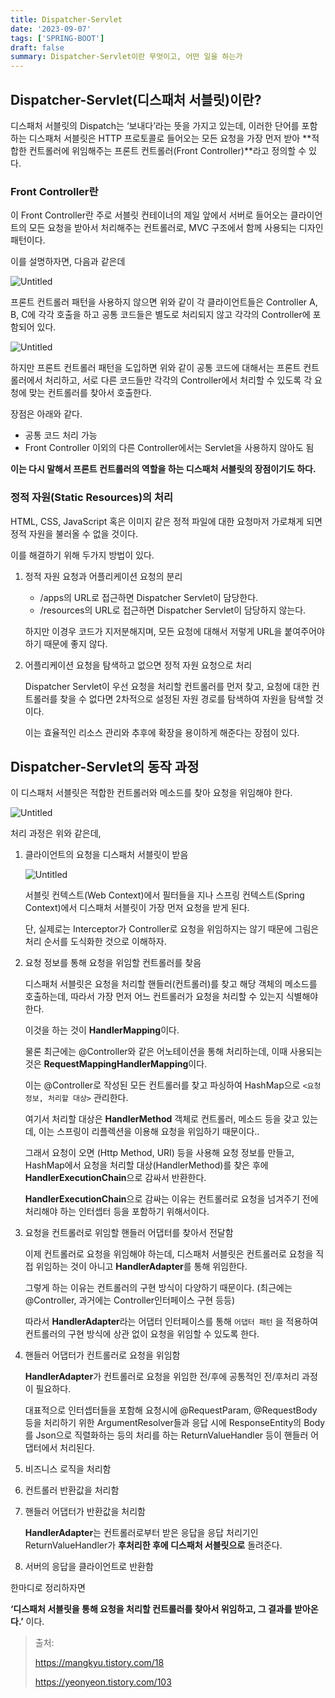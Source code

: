 ```yaml
---
title: Dispatcher-Servlet
date: '2023-09-07'
tags: ['SPRING-BOOT']
draft: false
summary: Dispatcher-Servlet이란 무엇이고, 어떤 일을 하는가
---
```


## Dispatcher-Servlet(디스패처 서블릿)이란?

디스패처 서블릿의 Dispatch는 ‘보내다’라는 뜻을 가지고 있는데, 이러한 단어를 포함하는 디스패처 서블릿은 HTTP 프로토콜로 들어오는 모든 요청을 가장 먼저 받아 **적합한 컨트롤러에 위임해주는 프론트 컨트롤러(Front Controller)**라고 정의할 수 있다.

### Front Controller란

이 Front Controller란 주로 서블릿 컨테이너의 제일 앞에서 서버로 들어오는 클라이언트의 모든 요청을 받아서 처리해주는 컨트롤러로, MVC 구조에서 함께 사용되는 디자인 패턴이다.

이를 설명하자면, 다음과 같은데 

![Untitled](/static/images/dps/dps1.png)

프론트 컨트롤러 패턴을 사용하지 않으면 위와 같이 각 클라이언트들은 Controller A, B, C에 각각 호출을 하고 공통 코드들은 별도로 처리되지 않고 각각의 Controller에 포함되어 있다.

![Untitled](/static/images/dps/dps1.png)

하지만 프론트 컨트롤러 패턴을 도입하면 위와 같이 공통 코드에 대해서는 프론트 컨트롤러에서 처리하고, 서로 다른 코드들만 각각의 Controller에서 처리할 수 있도록 각 요청에 맞는 컨트롤러를 찾아서 호출한다.

장점은 아래와 같다.

- 공통 코드 처리 가능
- Front Controller 이외의 다른 Controller에서는 Servlet을 사용하지 않아도 됨

**이는 다시 말해서 프론트 컨트롤러의 역할을 하는 디스패처 서블릿의 장점이기도 하다.**

### 정적 자원(Static Resources)의 처리

HTML, CSS, JavaScript 혹은 이미지 같은 정적 파일에 대한 요청마저 가로채게 되면 정적 자원을 불러올 수 없을 것이다.

이를 해결하기 위해 두가지 방법이 있다.

1. 정적 자원 요청과 어플리케이션 요청의 분리
    - /apps의 URL로 접근하면 Dispatcher Servlet이 담당한다.
    - /resources의 URL로 접근하면 Dispatcher Servlet이 담당하지 않는다.
    
    하지만 이경우 코드가 지저분해지며, 모든 요청에 대해서 저렇게 URL을 붙여주어야 하기 때문에 좋지 않다.
    
2. 어플리케이션 요청을 탐색하고 없으면 정적 자원 요청으로 처리
    
    Dispatcher Servlet이 우선 요청을 처리할 컨트롤러를 먼저 찾고, 요청에 대한 컨트롤러를 찾을 수 없다면 2차적으로 설정된 자원 경로를 탐색하여 자원을 탐색할 것이다.
    
    이는 효율적인 리소스 관리와 추후에 확장을 용이하게 해준다는 장점이 있다.
    

## Dispatcher-Servlet의 동작 과정

이 디스패처 서블릿은 적합한 컨트롤러와 메소드를 찾아 요청을 위임해야 한다.

![Untitled](/static/images/dps/dps3.png)

처리 과정은 위와 같은데,

1. 클라이언트의 요청을 디스패처 서블릿이 받음
    
    ![Untitled](/static/images/dps/dps4.png)
    
    서블릿 컨텍스트(Web Context)에서 필터들을 지나 스프링 컨텍스트(Spring Context)에서 디스패처 서블릿이 가장 먼저 요청을 받게 된다.
    
    단, 실제로는 Interceptor가 Controller로 요청을 위임하지는 않기 때문에 그림은 처리 순서를 도식화한 것으로 이해하자.
    
2. 요청 정보를 통해 요청을 위임할 컨트롤러를 찾음
    
    디스패처 서블릿은 요청을 처리할 핸들러(컨트롤러)를 찾고 해당 객체의 메소드를 호출하는데, 따라서 가장 먼저 어느 컨트롤러가 요청을 처리할 수 있는지 식별해야 한다.
    
    이것을 하는 것이 **HandlerMapping**이다.
    
    물론 최근에는 @Controller와 같은 어노테이션을 통해 처리하는데, 이때 사용되는 것은 **RequestMappingHandlerMapping**이다.
    
    이는 @Controller로 작성된 모든 컨트롤러를 찾고 파싱하여 HashMap으로 `<요청 정보, 처리할 대상>` 관리한다. 
    
    여기서 처리할 대상은 **HandlerMethod** 객체로 컨트롤러, 메소드 등을 갖고 있는데, 이는 스프링이 리플렉션을 이용해 요청을 위임하기 때문이다..
    
    그래서 요청이 오면 (Http Method, URI) 등을 사용해 요청 정보를 만들고, HashMap에서 요청을 처리할 대상(HandlerMethod)를 찾은 후에 **HandlerExecutionChain**으로 감싸서 반환한다. 
    
    **HandlerExecutionChain**으로 감싸는 이유는 컨트롤러로 요청을 넘겨주기 전에 처리해야 하는 인터셉터 등을 포함하기 위해서이다.
    
3. 요청을 컨트롤러로 위임할 핸들러 어댑터를 찾아서 전달함
    
    이제 컨트롤러로 요청을 위임해야 하는데, 디스패처 서블릿은 컨트롤러로 요청을 직접 위임하는 것이 아니고 **HandlerAdapter**를 통해 위임한다.
    
    그렇게 하는 이유는 컨트롤러의 구현 방식이 다양하기 때문이다. (최근에는 @Controller, 과거에는 Controller인터페이스 구현 등등)
    
    따라서 **HandlerAdapter**라는 어댑터 인터페이스를 통해 `어댑터 패턴` 을 적용하여 컨트롤러의 구현 방식에 상관 없이 요청을 위임할 수 있도록 한다.
    
4. 핸들러 어댑터가 컨트롤러로 요청을 위임함
    
    **HandlerAdapter**가 컨트롤러로 요청을 위임한 전/후에 공통적인 전/후처리 과정이 필요하다.
    
    대표적으로 인터셉터들을 포함해 요청시에 @RequestParam, @RequestBody 등을 처리하기 위한 ArgumentResolver들과 응답 시에 ResponseEntity의 Body를 Json으로 직렬화하는 등의 처리를 하는 ReturnValueHandler 등이 핸들러 어댑터에서 처리된다.
    
5. 비즈니스 로직을 처리함
6. 컨트롤러 반환값을 처리함
7. 핸들러 어댑터가 반환값을 처리함
    
    **HandlerAdapter**는 컨트롤러로부터 받은 응답을 응답 처리기인 ReturnValueHandler가 **후처리한 후에 디스패처 서블릿으로** 돌려준다.
    
8. 서버의 응답을 클라이언트로 반환함

한마디로 정리하자면

**‘디스패처 서블릿을 통해 요청을 처리할 컨트롤러를 찾아서 위임하고, 그 결과를 받아온다.’** 이다.

> 출처:
> 
> 
> https://mangkyu.tistory.com/18
> 
> https://yeonyeon.tistory.com/103
>